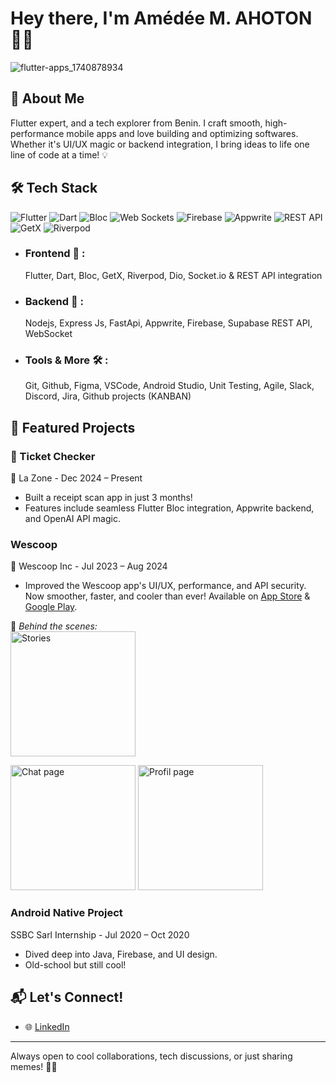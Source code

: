 # Hey there, I'm Amédée M. AHOTON 👋🚀

![flutter-apps_1740878934](https://github.com/user-attachments/assets/f5f783c5-a9ae-483f-81a9-09e9aeba43d3)

## 🚀 About Me

Flutter expert, and a tech explorer from Benin. I craft smooth, high-performance mobile apps and love building and optimizing softwares. Whether it's UI/UX magic or backend integration, I bring ideas to life one line of code at a time! 💡

## 🛠️ Tech Stack
![Flutter](https://img.shields.io/badge/Flutter-02569B?style=for-the-badge&logo=flutter&logoColor=white)  ![Dart](https://img.shields.io/badge/Dart-0175C2?style=for-the-badge&logo=dart&logoColor=white)  ![Bloc](https://img.shields.io/badge/Bloc-004680?style=for-the-badge&logo=bloc&logoColor=white)  ![Web Sockets](https://img.shields.io/badge/Web%20Sockets-008FCC?style=for-the-badge&logo=websocket&logoColor=white)  ![Firebase](https://img.shields.io/badge/Firebase-FFCA28?style=for-the-badge&logo=firebase&logoColor=black)  ![Appwrite](https://img.shields.io/badge/Appwrite-F02E65?style=for-the-badge&logo=appwrite&logoColor=white)  ![REST API](https://img.shields.io/badge/REST%20API-005F99?style=for-the-badge&logo=api&logoColor=white)  ![GetX](https://img.shields.io/badge/GetX-4A90E2?style=for-the-badge&logo=getx&logoColor=white)  ![Riverpod](https://img.shields.io/badge/Riverpod-46A2F1?style=for-the-badge&logo=riverpod&logoColor=white)

- ### Frontend 📱 :
  Flutter, Dart, Bloc, GetX, Riverpod, Dio, Socket.io & REST API integration
  
- ### Backend 🔗 :
  Nodejs, Express Js, FastApi, Appwrite, Firebase, Supabase REST API, WebSocket
  
- ### Tools & More 🛠️ :
  Git, Github, Figma, VSCode, Android Studio, Unit Testing, Agile, Slack, Discord, Jira, Github projects (KANBAN)

## 🌟 Featured Projects

### 🎫 Ticket Checker
📍 La Zone - Dec 2024 – Present
  
- Built a receipt scan app in just 3 months! 
- Features include seamless Flutter Bloc integration, Appwrite backend, and OpenAI API magic.  


### Wescoop
📍 Wescoop Inc - Jul 2023 – Aug 2024

- Improved the Wescoop app's UI/UX, performance, and API security. Now smoother, faster, and cooler than ever! Available on [App Store](https://apps.apple.com/be/app/wescoop/id1619366384) & [Google Play](https://play.google.com/store/apps/details?id=com.wescoop.app).  

📸 *Behind the scenes:*  
<img src="https://play-lh.googleusercontent.com/fmJILwmuN1os1jkM5S4aQMMYqNfNJBQ9bgoj-t6IK8KtWPY8TZWpLdllkWMIZpTbpMY=w5120-h2880-rw" alt="Stories"  height="200"> 

<img src="https://play-lh.googleusercontent.com/z6NyMsH1kgAy5BhlAXGNsS1cm5Oe3iHgVAffMosQN6tk_JLFapJOSZ7r0G7V-zSLAUo=w5120-h2880-rw" alt="Chat page"  height="200"> 

<img src="https://play-lh.googleusercontent.com/NT1ZMLZMhSBItp5KfoVGUUFBxl-BBxbd1MEFRt5eyJzw0kfv4oYyiLxrvjRG9RB8Eso=w5120-h2880-rw" alt="Profil page"  height="200">



### Android Native Project
SSBC Sarl Internship  - Jul 2020 – Oct 2020 

- Dived deep into Java, Firebase, and UI design. 
- Old-school but still cool!  

## 📬 Let's Connect!

- 🌐 [LinkedIn](https://www.linkedin.com/in/amedeeahoton)

---

Always open to cool collaborations, tech discussions, or just sharing memes! 🚀🔥



